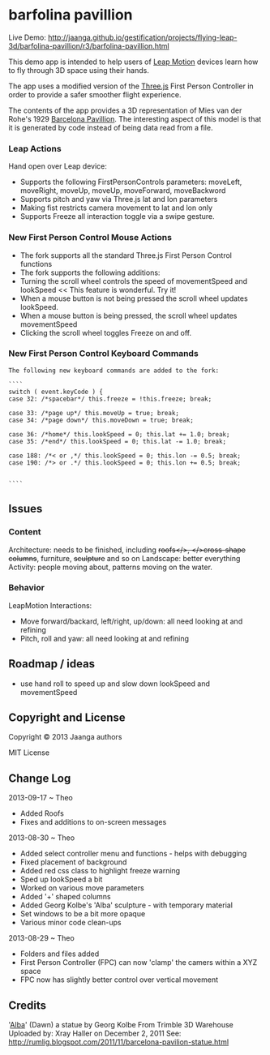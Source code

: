 barfolina pavillion
===================

Live Demo: http://jaanga.github.io/gestification/projects/flying-leap-3d/barfolina-pavillion/r3/barfolina-pavillion.html

This demo app is intended to help users of [Leap Motion](http://leapmotion.com) devices learn how to fly through 3D space using their hands.

The app uses a modified version of the [Three.js](http://three.js) First Person Controller in order to provide a safer smoother flight experience.

The contents of the app provides a 3D representation of Mies van der Rohe's 1929 [Barcelona Pavillion](http://en.wikipedia.org/wiki/Barcelona_Pavilion).
The interesting aspect of this model is that it is generated by code instead of being data read from a file.

### Leap Actions
Hand open over Leap device:
* Supports the following FirstPersonControls parameters: moveLeft, moveRight, moveUp, moveUp, moveForward, moveBackword 
* Supports pitch and yaw via Three.js lat and lon parameters
* Making fist restricts camera movement to lat and lon only
* Supports Freeze all interaction toggle via a swipe gesture.

### New First Person Control Mouse Actions
* The fork supports all the standard Three.js First Person Control functions
* The fork supports the following additions:
* Turning the scroll wheel controls the speed of movementSpeed and lookSpeed << This feature is wonderful. Try it!
* When a mouse button is not being pressed the scroll wheel updates lookSpeed.
* When a mouse button is being pressed, the scroll wheel updates movementSpeed
* Clicking the scroll wheel toggles Freeze on and off.

### New First Person Control  Keyboard Commands
	The following new keyboard commands are added to the fork:
	
	````
	switch ( event.keyCode ) {
	case 32: /*spacebar*/ this.freeze = !this.freeze; break;
	
	case 33: /*page up*/ this.moveUp = true; break;
	case 34: /*page down*/ this.moveDown = true; break;
	
	case 36: /*home*/ this.lookSpeed = 0; this.lat += 1.0; break;
	case 35: /*end*/ this.lookSpeed = 0; this.lat -= 1.0; break;	

	case 188: /*< or ,*/ this.lookSpeed = 0; this.lon -= 0.5; break;
	case 190: /*> or .*/ this.lookSpeed = 0; this.lon += 0.5; break;	
	
	
	````


## Issues

### Content
Architecture: needs to be finished, including <s>roofs</>, </>cross-shape columns</s>, furniture, <s>sculpture</s> and so on
Landscape: better everything
Activity: people moving about, patterns moving on the water.

### Behavior
LeapMotion Interactions:
* Move forward/backard, left/right, up/down: all need looking at and refining
* Pitch, roll and yaw: all need looking at and refining


## Roadmap / ideas
* use hand roll to speed up and slow down lookSpeed and movementSpeed




## Copyright and License
Copyright &copy; 2013 Jaanga authors

MIT License

## Change Log

2013-09-17 ~ Theo
* Added Roofs
* Fixes and additions to on-screen messages

2013-08-30 ~ Theo
* Added select controller menu and functions - helps with debugging
* Fixed placement of background 
* Added red css class to highlight freeze warning
* Sped up lookSpeed a bit
* Worked on various move parameters
* Added '+' shaped columns
* Added Georg Kolbe's 'Alba' sculpture - with temporary material
* Set windows to be a bit more opaque
* Various minor code clean-ups

2013-08-29 ~ Theo
* Folders and files added
* First Person Controller (FPC) can now 'clamp' the camers within a XYZ space
* FPC now has slightly better control over vertical movement

## Credits

'[Alba](http://sketchup.google.com/3dwarehouse/details?mid=842462e3fcec482c9ac3aefb8c574b8b)' (Dawn) a statue by Georg Kolbe
From Trimble 3D Warehouse
Uploaded by: Xray Haller on December 2, 2011
See: http://rumlig.blogspot.com/2011/11/barcelona-pavilion-statue.html




